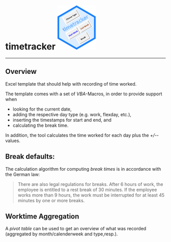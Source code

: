 
# timetracker ![](figures/logo/timetracker_hex.png)

-----

## Overview

Excel template that should help with recording of time worked.

The template comes with a set of *VBA*-Macros, in order to provide
support when

  - looking for the current date,
  - adding the respective day type (e.g. work, flexday, etc.),
  - inserting the timestamps for start and end, and
  - calculating the break time.

In addition, the tool calculates the time worked for each day plus the
*+/-*-values.

## Break defaults:

The calculation algorithm for computing _break times_ is in accordance with the 
German law: 

> There are also legal regulations for breaks. 
> After 6 hours of work, the employee is entitled to a rest break of 30 minutes.
> If the employee works more than 9 hours, the work must be interrupted for at 
> least 45 minutes by one or more breaks.


## Worktime Aggregation

A *pivot table* can be used to get an overview of what was recorded
(aggregated by month/calenderweek and type,resp.).
